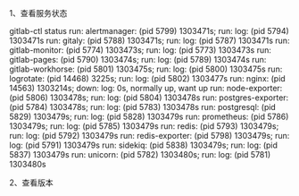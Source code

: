  1、查看服务状态

gitlab-ctl status
run: alertmanager: (pid 5799) 1303471s; run: log: (pid 5794) 1303471s
run: gitaly: (pid 5788) 1303471s; run: log: (pid 5787) 1303471s
run: gitlab-monitor: (pid 5774) 1303473s; run: log: (pid 5773) 1303473s
run: gitlab-pages: (pid 5790) 1303474s; run: log: (pid 5789) 1303474s
run: gitlab-workhorse: (pid 5801) 1303475s; run: log: (pid 5800) 1303475s
run: logrotate: (pid 14468) 3225s; run: log: (pid 5802) 1303477s
run: nginx: (pid 14563) 1303214s; down: log: 0s, normally up, want up
run: node-exporter: (pid 5806) 1303478s; run: log: (pid 5804) 1303478s
run: postgres-exporter: (pid 5784) 1303478s; run: log: (pid 5783) 1303478s
run: postgresql: (pid 5829) 1303479s; run: log: (pid 5828) 1303479s
run: prometheus: (pid 5786) 1303479s; run: log: (pid 5785) 1303479s
run: redis: (pid 5793) 1303479s; run: log: (pid 5792) 1303479s
run: redis-exporter: (pid 5798) 1303479s; run: log: (pid 5791) 1303479s
run: sidekiq: (pid 5838) 1303479s; run: log: (pid 5837) 1303479s
run: unicorn: (pid 5782) 1303480s; run: log: (pid 5781) 1303480s

2、查看版本

